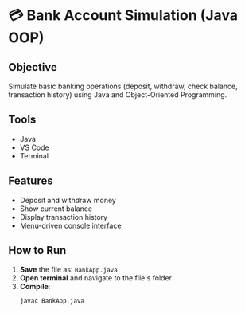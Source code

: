 # 💳 Bank Account Simulation (Java OOP)

## Objective
Simulate basic banking operations (deposit, withdraw, check balance, transaction history) using Java and Object-Oriented Programming.

## Tools
- Java
- VS Code
- Terminal

## Features
- Deposit and withdraw money
- Show current balance
- Display transaction history
- Menu-driven console interface

## How to Run

1. **Save** the file as: `BankApp.java`
2. **Open terminal** and navigate to the file's folder
3. **Compile**:
   ```bash
   javac BankApp.java
